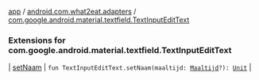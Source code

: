 [app](../../index.md) / [android.com.what2eat.adapters](../index.md) / [com.google.android.material.textfield.TextInputEditText](./index.md)

### Extensions for com.google.android.material.textfield.TextInputEditText

| [setNaam](set-naam.md) | `fun TextInputEditText.setNaam(maaltijd: `[`Maaltijd`](../../android.com.what2eat.model/-maaltijd/index.md)`?): `[`Unit`](https://kotlinlang.org/api/latest/jvm/stdlib/kotlin/-unit/index.html) |

